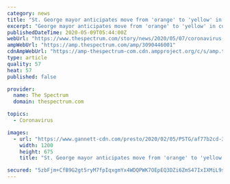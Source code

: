 ```yaml
---
category: news
title: "St. George mayor anticipates move from 'orange' to 'yellow' in coronavirus designation"
excerpt: "George mayor anticipates move from 'orange' to 'yellow' in coronavirus designation The St. George mayor said the region could be moving to \"yellow\" as soon as Friday night. Check out this story on thespectrum.com: https://www.thespectrum.com/story/news/2020/05/07/coronavirus-news-southwest-utah-risk-designation-yellow-orange-covid-19/3090446001/"
publishedDateTime: 2020-05-09T05:44:00Z
webUrl: "https://www.thespectrum.com/story/news/2020/05/07/coronavirus-news-southwest-utah-risk-designation-yellow-orange-covid-19/3090446001/"
ampWebUrl: "https://amp.thespectrum.com/amp/3090446001"
cdnAmpWebUrl: "https://amp-thespectrum-com.cdn.ampproject.org/c/s/amp.thespectrum.com/amp/3090446001"
type: article
quality: 57
heat: 57
published: false

provider:
  name: The Spectrum
  domain: thespectrum.com

topics:
  - Coronavirus

images:
  - url: "https://www.gannett-cdn.com/presto/2020/02/05/PSTG/af77b2cd-3605-40a6-ad47-4a435249f729-STG_0206_State_of_the_City_10.JPG?auto=webp&crop=4580,2577,x0,y0&format=pjpg&width=1200"
    width: 1200
    height: 675
    title: "St. George mayor anticipates move from 'orange' to 'yellow' in coronavirus designation"

secured: "5zbFjm+CfB9G2gt5ryM7fpIqxgmYx4WDQPWK7OEpEQ3DZi6ZmS47IxIXMiL9sN0EbsOidupcdwZ2Tum/tpQFf0IR+Mfnf9frMRHGTEAlgN8sKpVkecJeCuI2rpd/j/TXdDGD3L0I24vo4R2F4sOU5CqxKXqObbYe5fXU75BfxpveyEIcz5CvMgJFHgSSFgCvVzvVpnN+ur3UxWUqlAq1wDgzTCrotTFKyXRswG5THyVV7kJfDxgoQoCeNwsqXDQMXSwh01aIXM5KRYnhkWHmIoLjXc1TR3DKgFeB4o0Ol72r8gfXxLDBacc1SYGBuRJQ;Rb9yustxw2CAmdXVgtx/9g=="
---
```


